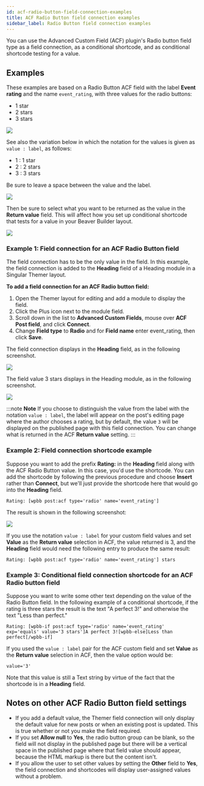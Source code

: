 ```yaml
---
id: acf-radio-button-field-connection-examples
title: ACF Radio Button field connection examples
sidebar_label: Radio Button field connection examples
---
```


You can use the Advanced Custom Field (ACF) plugin's Radio button field type as a field connection, as a conditional shortcode, and as conditional shortcode testing for a value.

## Examples

These examples are based on a Radio Button ACF field with the label **Event rating** and the name `event_rating`, with three values for the radio buttons:

  * 1 star
  * 2 stars
  * 3 stars

![](/img/acf-radio-button-field-connection-examples-84b58a30.png)

See also the variation below in which the notation for the values is given as `value : label`, as follows:

  * 1 : 1 star
  * 2 : 2 stars
  * 3 : 3 stars

Be sure to leave a space between the value and the label.

![](/img/acf-radio-button-field-connection-examples-8bdfef2b.png)

Then be sure to select what you want to be returned as the value in the **Return value** field. This will affect how you set up conditional shortcode that tests for a value in your Beaver Builder layout.

![](/img/acf-radio-button-field-connection-examples-5356154e.png)

### Example 1: Field connection for an ACF Radio Button field

The field connection has to be the only value in the field. In this example, the field connection is added to the **Heading** field of a Heading module in a Singular Themer layout.

**To add a field connection for an ACF Radio button field:**

  1. Open the Themer layout for editing and add a module to display the field.
  2. Click the Plus icon next to the module field.
  3. Scroll down in the list to **Advanced Custom Fields**, mouse over **ACF Post field**, and click **Connect**.
  4. Change **Field type** to **Radio** and for **Field name** enter event_rating, then click **Save**.

The field connection displays in the **Heading** field, as in the following screenshot.

![](/img/acf-radio-button-field-connection-examples-edf6663f.png)

The field value 3 stars displays in the Heading module, as in the following screenshot.

![](/img/acf-radio-button-field-connection-examples-89fc8cb5.png)

:::note **Note**
If you choose to distinguish the value from the label with the notation `value : label`, the label will appear on the post's editing page where the author chooses a rating, but by default, the value `3` will be displayed on the published page with this field connection. You can change what is returned in the ACF **Return value** setting.
:::

### Example 2: Field connection shortcode example

Suppose you want to add the prefix **Rating:** in the **Heading** field along with the ACF Radio Button value. In this case, you'd use the shortcode. You can add the shortcode by following the previous procedure and choose **Insert** rather than **Connect**, but we'll just provide the shortcode here that would go into the **Heading** field.

```markup
Rating: [wpbb post:acf type='radio' name='event_rating']
```

The result is shown in the following screenshot:

![](/img/acf-radio-button-field-connection-examples-f80b60f9.png)

If you use the notation `value : label` for your custom field values and set **Value** as the **Return value** selection in ACF, the value returned is 3, and the **Heading** field would need the following entry to produce the same result:

```markup
Rating: [wpbb post:acf type='radio' name='event_rating'] stars
```

### Example 3: Conditional field connection shortcode for an ACF Radio button field

Suppose you want to write some other text depending on the value of the Radio Button field. In the following example of a conditional shortcode, if the rating is three stars the result is the text "A perfect 3!" and otherwise the text "Less than perfect."

```markup
Rating: [wpbb-if post:acf type='radio' name='event_rating' exp='equals' value='3 stars']A perfect 3![wpbb-else]Less than perfect[/wpbb-if]
```

If you used the `value : label` pair for the ACF custom field and set **Value** as the **Return value** selection in ACF, then the value option would be:

```markup
value='3'
```

Note that this value is still a Text string by virtue of the fact that the shortcode is in a **Heading** field.

## Notes on other ACF Radio Button field settings

  * If you add a default value, the Themer field connection will only display the default value for new posts or when an existing post is updated. This is true whether or not you make the field required.
  * If you set **Allow null** to **Yes**, the radio button group can be blank, so the field will not display in the published page but there will be a vertical space in the published page where that field value should appear, because the HTML markup is there but the content isn't.
  * If you allow the user to set other values by setting the **Other** field to **Yes**, the field connection and shortcodes will display user-assigned values without a problem.
